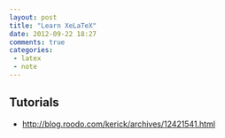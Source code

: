 ```yaml
---
layout: post
title: "Learn XeLaTeX"
date: 2012-09-22 18:27
comments: true
categories: 
 - latex
 - note
---
```


## Tutorials

* <http://blog.roodo.com/kerick/archives/12421541.html>
